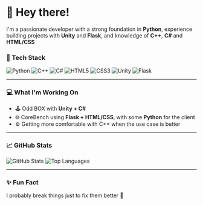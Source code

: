 # 👋 Hey there!

I'm a passionate developer with a strong foundation in **Python**, experience building projects with **Unity** and **Flask**, and knowledge of **C++**, **C#** and **HTML/CSS**

### 🔧 Tech Stack

![Python](https://img.shields.io/badge/-Python-333333?style=flat&logo=python)
![C++](https://img.shields.io/badge/-C++-333333?style=flat&logo=c%2B%2B)
![C#](https://img.shields.io/badge/-C%23-333333?style=flat&logo=c-sharp)
![HTML5](https://img.shields.io/badge/-HTML5-333333?style=flat&logo=html5)
![CSS3](https://img.shields.io/badge/-CSS3-333333?style=flat&logo=css3)
![Unity](https://img.shields.io/badge/-Unity-333333?style=flat&logo=unity)
![Flask](https://img.shields.io/badge/-Flask-333333?style=flat&logo=flask)

---
### 💻 What I'm Working On
- 🕹️ Odd BOX with **Unity + C#**
- 🌐 CoreBench using **Flask + HTML/CSS**, with some **Python** for the client
- ⚙ Getting more comfortable with C++ when the use case is better
---

### 📈 GitHub Stats

![GitHub Stats](https://github-readme-stats.vercel.app/api?username=TriTechX&show_icons=true&theme=tokyonight)
![Top Languages](https://github-readme-stats.vercel.app/api/top-langs/?username=TriTechX&layout=compact&theme=tokyonight)

---
### ✨ Fun Fact
I probably break things just to fix them better 🚀
